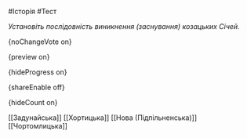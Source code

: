 #Історія #Тест

*Установіть послідовність виникнення (заснування) козацьких Січей.*

{noChangeVote on}

{preview on}

{hideProgress on}

{shareEnable off}

{hideCount on}

[[Задунайська]]
[[Хортицька]]
[[Нова (Підпільненська)]]
[[Чортомлицька]]
